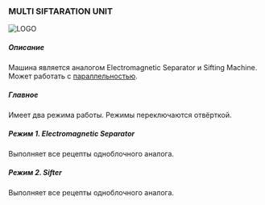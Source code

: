 ### MULTI SIFTARATION UNIT

![LOGO](https://raw.githubusercontent.com/GT-IMPACT/impact-front/main/public/media/gregtech/ParSift.png)

##### Описание

Машина является аналогом Electromagnetic Separator и Sifting Machine. Может работать с [параллельностью](#/mechanics#parallelism).

##### Главное

Имеет два режима работы. Режимы переключаются отвёрткой.

##### Режим 1. Electromagnetic Separator

Выполняет все рецепты одноблочного аналога.

##### Режим 2. Sifter

Выполняет все рецепты одноблочного аналога.

